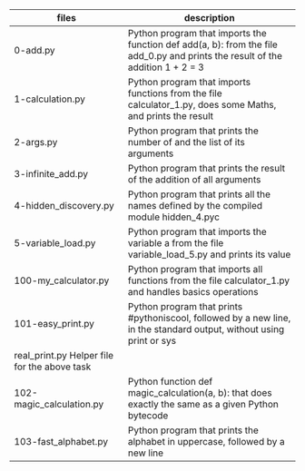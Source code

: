 | files |	description|
|----|----|
|0-add.py|	Python program that imports the function def add(a, b): from the file add_0.py and prints the result of the addition 1 + 2 = 3|
|1-calculation.py|	Python program that imports functions from the file calculator_1.py, does some Maths, and prints the result|
|2-args.py|	Python program that prints the number of and the list of its arguments|
|3-infinite_add.py|	Python program that prints the result of the addition of all arguments|
|4-hidden_discovery.py|	Python program that prints all the names defined by the compiled module hidden_4.pyc|
|5-variable_load.py|	Python program that imports the variable a from the file variable_load_5.py and prints its value|
|100-my_calculator.py|	Python program that imports all functions from the file calculator_1.py and handles basics operations|
|101-easy_print.py|	Python program that prints #pythoniscool, followed by a new line, in the standard output, without using print or sys
real_print.py	Helper file for the above task|
|102-magic_calculation.py|	Python function def magic_calculation(a, b): that does exactly the same as a given Python bytecode|
|103-fast_alphabet.py|	Python program that prints the alphabet in uppercase, followed by a new line|
